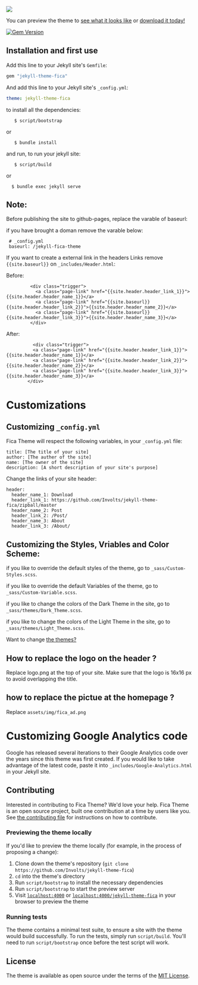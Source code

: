 <img src="https://user-images.githubusercontent.com/100028421/160099110-7571a93c-a1a1-4f45-b969-d7f4dccc3b4c.png"/>

You can preview the theme to [see what it looks like](https://involts.github.io/jekyll-theme-fica/) or
[download it today!](https://github.com/Involts/jekyll-theme-fica/zipball/master)

[![Gem Version](https://badge.fury.io/rb/jekyll-theme-fica.svg)](https://badge.fury.io/rb/jekyll-theme-fica)

## Installation and first use

Add this line to your Jekyll site's `Gemfile`:

```ruby
gem "jekyll-theme-fica"
```

And add this line to your Jekyll site's `_config.yml`:

```yaml
theme: jekyll-theme-fica
```



to install all the dependencies:
 ```
    $ script/bootstrap
 ```    
or
 ```   
    $ bundle install
 ```
and run, to run your jekyll site:
 ```
    $ script/build
  ```   
or
  ```  
    $ bundle exec jekyll serve
  ```  
## Note:

Before publishing the site to github-pages, replace the varable of baseurl:

if you have brought a doman remove the varable below:

```
 # _config.yml
 baseurl: /jekyll-fica-theme
```

If you want to create a external link in the headers Links remove `{{site.baseurl}}` on `_includes/Header.html`:

Before:

```
         <div class="trigger">
           <a class="page-link" href="{{site.header.header_link_1}}">{{site.header.header_name_1}}</a>
           <a class="page-link" href="{{site.baseurl}}{{site.header.header_link_2}}">{{site.header.header_name_2}}</a>
           <a class="page-link" href="{{site.baseurl}}{{site.header.header_link_3}}">{{site.header.header_name_3}}</a>
         </div>
```

After:

```
          <div class="trigger">
          <a class="page-link" href="{{site.header.header_link_1}}">{{site.header.header_name_1}}</a>
          <a class="page-link" href="{{site.header.header_link_2}}">{{site.header.header_name_2}}</a>
          <a class="page-link" href="{{site.header.header_link_3}}">{{site.header.header_name_3}}</a>
        </div>
```

# Customizations

## Customizing `_config.yml`

Fica Theme will respect the following variables, in your `_config.yml` file:

```
title: [The title of your site]
author: [The auther of the site]
name: [The owner of the site]
description: [A short description of your site's purpose]
```

Change the links of your site header:

```
header:
  header_name_1: Download
  header_link_1: https://github.com/Involts/jekyll-theme-fica/zipball/master
  header_name_2: Post
  header_link_2: /Post/
  header_name_3: About
  header_link_3: /About/
```

## Customizing the Styles, Vriables and Color Scheme:

if you like to override the default styles of the theme, go to `_sass/Custom-Styles.scss`.

if you like to override the default Variables of the theme, go to `_sass/Custom-Variable.scss`.

if you like to change the colors of the Dark Theme in the site, go to `_sass/themes/Dark_Theme.scss`.

if you like to change the colors of the Light Theme in the site, go to `_sass/themes/Light_Theme.scss`.

Want to change [the themes?](#how-to-change-dark-mode-to-light-mode)
## How to replace the logo on the header ?

Replace logo.png at the top of your site.
Make sure that the logo is 16x16 px to avoid overlapping the title.

## how to replace the pictue at the homepage ?

Replace `assets/img/fica_ad.png`
# Customizing Google Analytics code

Google has released several iterations to their Google Analytics code over the years since this theme was first created. If you would like to take advantage of the latest code, paste it into `_includes/Google-Analytics.html` in your Jekyll site.

## Contributing

Interested in contributing to Fica Theme? We'd love your help. Fica Theme is an open source project, built one contribution at a time by users like you. See [the contributing file](docs/contributing.md) for instructions on how to contribute.

### Previewing the theme locally

If you'd like to preview the theme locally (for example, in the process of proposing a change):

1. Clone down the theme's repository (`git clone https://github.com/Involts/jekyll-theme-fica`)
2. `cd` into the theme's directory
3. Run `script/bootstrap` to install the necessary dependencies
4. Run `script/bootstrap` to start the preview server
5. Visit [`localhost:4000`](http://localhost:4000) or [`localhost:4000/jekyll-theme-fica`](http://localhost:4000/jekyll-theme-fica) in your browser to preview the theme

### Running tests

The theme contains a minimal test suite, to ensure a site with the theme would build successfully. To run the tests, simply run `script/build`. You'll need to run `script/bootstrap` once before the test script will work.

## License

The theme is available as open source under the terms of the [MIT License](https://opensource.org/licenses/MIT).
